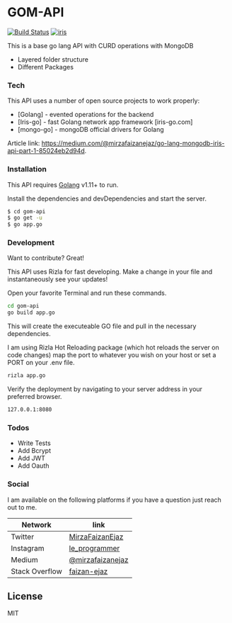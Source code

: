 # GOM-API

[![Build Status](https://travis-ci.org/MirzaFaizan/gom-api.svg?branch=master&style=for-the-badge)](https://travis-ci.org/MirzaFaizan/gom-api) [![iris](https://img.shields.io/badge/iris-powered-2196f3.svg?style=for-the-badge)](https://github.com/kataras/iris)

This is a base go lang API with CURD operations with MongoDB

  - Layered folder structure
  - Different Packages

### Tech

This API uses a number of open source projects to work properly:

* [Golang] - evented operations for the backend
* [Iris-go] - fast Golang network app framework [iris-go.com]
* [mongo-go] - mongoDB official drivers for Golang

Article link: <https://medium.com/@mirzafaizanejaz/go-lang-mongodb-iris-api-part-1-85024eb2d94d>.

### Installation

This API requires [Golang](https://golang.org/) v1.11+ to run.

Install the dependencies and devDependencies and start the server.

```sh
$ cd gom-api
$ go get -u
$ go app.go
```

### Development

Want to contribute? Great!

This API uses Rizla for fast developing.
Make a change in your file and instantaneously see your updates!

Open your favorite Terminal and run these commands.

```sh
cd gom-api
go build app.go
```
This will create the executeable GO file and pull in the necessary dependencies.

I am using Rizla Hot Reloading package (which hot reloads the server on code changes) map the port to whatever you wish on your host or set a PORT on your .env file.

```sh
rizla app.go
```

Verify the deployment by navigating to your server address in your preferred browser.

```sh
127.0.0.1:8080
```


### Todos

 - Write Tests
 - Add Bcrypt
 - Add JWT
 - Add Oauth

### Social

I am available on the following platforms if you have a question just reach out to me.

| Network | link |
| ------ | ------ |
| Twitter | [MirzaFaizanEjaz][PlTwitter] |
| Instagram | [le_programmer][PlIG] |
| Medium | [@mirzafaizanejaz][PlMe] |
| Stack Overflow | [faizan-ejaz][PlSO] |


License
----

MIT

[//]: # (These are reference links used in the body of this note and get stripped out when the markdown processor does its job. There is no need to format nicely because it shouldn't be seen. Thanks SO - http://stackoverflow.com/questions/4823468/store-comments-in-markdown-syntax)


   [PlTwitter]: <https://twitter.com/mirzafaizanejaz>
   [PlIG]: <https://instagram.com/le_programmer>
   [PlMe]: <https://medium.com/@mirzafaizanejaz>
   [PlSO]: <https://stackoverflow.com/users/9268483/faizan-ejaz>
